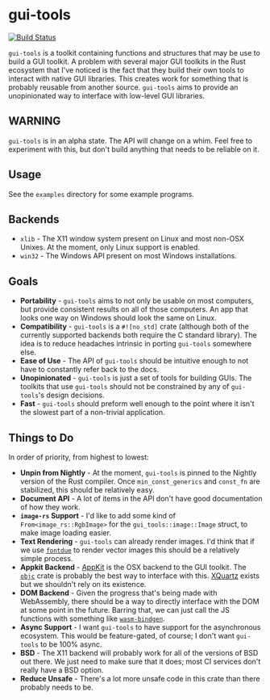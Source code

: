 # gui-tools

[![Build Status](https://dev.azure.com/jtnunley01/gui-tools/_apis/build/status/not-a-seagull.gui-tools?branchName=master)](https://dev.azure.com/jtnunley01/gui-tools/_build/latest?definitionId=7&branchName=master)

`gui-tools` is a toolkit containing functions and structures that may be use to build a GUI toolkit. A problem with several major GUI toolkits in the Rust ecosystem that I've noticed is the fact that they build their own tools to interact with native GUI libraries. This creates work for something that is probably reusable from another source. `gui-tools` aims to provide an unopinionated way to interface with low-level GUI libraries.

## WARNING

`gui-tools` is in an alpha state. The API will change on a whim. Feel free to experiment with this, but don't build anything that needs to be reliable on it.

## Usage

See the `examples` directory for some example programs.

## Backends

* `xlib` - The X11 window system present on Linux and most non-OSX Unixes. At the moment, only Linux support is enabled.
* `win32` - The Windows API present on most Windows installations.

## Goals

* **Portability** - `gui-tools` aims to not only be usable on most computers, but provide consistent results on all of those computers. An app that looks one way on Windows should look the same on Linux.
* **Compatibility** - `gui-tools` is a `#![no_std]` crate (although both of the currently supported backends both require the C standard library). The idea is to reduce headaches intrinsic in porting `gui-tools` somewhere else.
* **Ease of Use** - The API of `gui-tools` should be intuitive enough to not have to constantly refer back to the docs.
* **Unopinionated** - `gui-tools` is just a set of tools for building GUIs. The toolkits that use `gui-tools` should not be constrained by any of `gui-tools`'s design decisions.
* **Fast** - `gui-tools` should preform well enough to the point where it isn't the slowest part of a non-trivial application.

## Things to Do

In order of priority, from highest to lowest:

* **Unpin from Nightly** - At the moment, `gui-tools` is pinned to the Nightly version of the Rust compiler. Once `min_const_generics` and `const_fn` are stabilized, this should be relatively easy.
* **Document API** - A lot of items in the API don't have good documentation of how they work.
* **`image-rs` Support** - I'd like to add some kind of `From<image_rs::RgbImage>` for the `gui_tools::image::Image` struct, to make image loading easier.
* **Text Rendering** - `gui-tools` can already render images. I'd think that if we use [`fontdue`](https://crates.io/crates/fontdue) to render vector images this should be a relatively simple process.
* **Appkit Backend** - [AppKit](https://developer.apple.com/documentation/appkit) is the OSX backend to the GUI toolkit. The [`objc`](https://crates.io/crates/objc) crate is probably the best way to interface with this. [XQuartz](https://www.xquartz.org/) exists but we shouldn't rely on its existence.
* **DOM Backend** - Given the progress that's being made with WebAssembly, there should be a way to directly interface with the DOM at some point in the future. Barring that, we can just call the JS functions with something like [`wasm-bindgen`](https://crates.io/crates/wasm-bindgen).
* **Async Support** - I want `gui-tools` to have support for the asynchronous ecosystem. This would be feature-gated, of course; I don't want `gui-tools` to be 100% async.
* **BSD** - The X11 backend will probably work for all of the versions of BSD out there. We just need to make sure that it does; most CI services don't really have a BSD option.
* **Reduce Unsafe** - There's a lot more unsafe code in this crate than there probably needs to be.
